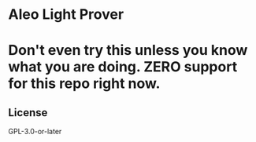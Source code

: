 # Aleo Light Prover

# Don't even try this unless you know what you are doing. ZERO support for this repo right now.

## License

GPL-3.0-or-later
